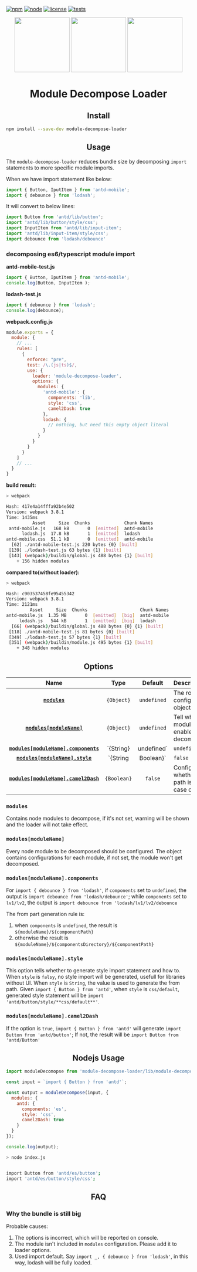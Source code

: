 [![npm][npm]][npm-url]
[![node][node]][node-url]
[![license][license]][license-url]
[![tests][tests]][tests-url]


<div align="center">
  <img width="150" height="150"
    src="https://moltin.com/img/svg/languages/js.svg">
  <img src="https://loiane.gallerycdn.vsassets.io/extensions/loiane/ts-extension-pack/0.0.1/1503435730489/Microsoft.VisualStudio.Services.Icons.Default" width="150" height="150">
  <a href="https://github.com/webpack/webpack">
    <img width="150" height="150"
      src="https://webpack.js.org/assets/icon-square-big.svg">
  </a>
  <h1>Module Decompose Loader</h1>
</div>

<h2 align="center">Install</h2>

```bash
npm install --save-dev module-decompose-loader
```

<h2 align="center">Usage</h2>

The `module-decompose-loader` reduces bundle size by decomposing `import` statements to more specific module imports.

When we have import statement like below:
``` js
import { Button, IputItem } from 'antd-mobile';
import { debounce } from 'lodash';
```

It will convert to below lines:
``` js
import Button from 'antd/lib/button';
import 'antd/lib/button/style/css';
import InputItem from 'antd/lib/input-item';
import 'antd/lib/input-item/style/css';
import debounce from 'lodash/debounce'
```

### decomposing es6/typescript module import

**antd-mobile-test.js**
```js
import { Button, IputItem } from 'antd-mobile';
console.log(Button, InputItem );
```

**lodash-test.js**
```js
import { debounce } from 'lodash';
console.log(debounce);
```

**webpack.config.js**
```js
module.exports = {
  module: {
    // ...
    rules: [
      {
        enforce: "pre",
        test: /\.(js|ts)$/,
        use: {
          loader: 'module-decompose-loader',
          options: {
            modules: {
              'antd-mobile': {
                components: 'lib',
                style: 'css',
                camel2Dash: true
              },
              lodash: {
                // nothing, but need this empty object literal
              }
            }
          }
        }
      }
    ]
    // ...
  }
}
```

**build result:**

``` bash
> webpack

Hash: 417e4a14fffa92b4e502
Version: webpack 3.8.1
Time: 1435ms
          Asset     Size  Chunks             Chunk Names
 antd-mobile.js   168 kB       0  [emitted]  antd-mobile
      lodash.js  17.8 kB       1  [emitted]  lodash
antd-mobile.css  51.1 kB       0  [emitted]  antd-mobile
  [62] ./antd-mobile-test.js 220 bytes {0} [built]
 [139] ./lodash-test.js 63 bytes {1} [built]
 [143] (webpack)/buildin/global.js 488 bytes {1} [built]
    + 156 hidden modules
```

**compared to(without loader):**

``` bash
> webpack

Hash: c903537458fe95455342
Version: webpack 3.8.1
Time: 2121ms
         Asset     Size  Chunks                    Chunk Names
antd-mobile.js  1.35 MB       0  [emitted]  [big]  antd-mobile
     lodash.js   544 kB       1  [emitted]  [big]  lodash
  [66] (webpack)/buildin/global.js 488 bytes {0} {1} [built]
 [118] ./antd-mobile-test.js 81 bytes {0} [built]
 [349] ./lodash-test.js 57 bytes {1} [built]
 [351] (webpack)/buildin/module.js 495 bytes {1} [built]
    + 348 hidden modules
```

<h2 align="center">Options</h2>

|Name|Type|Default|Description|
|:--:|:--:|:-----:|:----------|
|**[`modules`](#modules)**|`{Object}`|`undefined`| The root configuration object |
|**[`modules[moduleName]`](#modules[moduleName])**|`{Object}`| `undefined` | Tell which module to enable decomposing  |
|**[`modules[moduleName].components`](#modules[moduleName].components)**|`{String} | undefined`| `undefined` | Configure the generated import from statement |
|**[`modules[moduleName].style`](#modules[moduleName].style)** |`{String | Boolean}`|`false`| Configure whether and how to output css import statement |
|**[`modules[moduleName].camel2Dash`](#modules[moduleName].camel2Dash)**|`{Boolean}`|`false`| Configure whether the path is camel case or dash |

### `modules`
Contains node modules to decompose, if it's not set, warning will be shown and the loader will not take effect.

### `modules[moduleName]`
Every node module to be decomposed should be configured. The object contains configurations for each module, if not set, the module won't get decomposed.

### `modules[moduleName].components`
For `import { debounce } from 'lodash'`, if `components` set to `undefined`, the output is `import debounce from 'lodash/debounce'`; while `components` set to `lv1/lv2`, the output is `import debounce from 'lodash/lv1/lv2/debounce`

The from part generation rule is:
1. when `components` is `undefined`, the result is `${moduleName}/${componentPath}`
2. otherwise the result is `${moduleName}/${componentsDirectory}/${componentPath}`

### `modules[moduleName].style`

This option tells whether to generate style import statement and how to.
When `style` is `falsy`, no style import will be generated, usefull for libraries without UI.
When `style` is `String`, the value is used to generate the from path.  Given `import { Button } from 'antd'`, when `style` is `css/default`, generated style statement will be `import 'antd/button/style/**css/default**'`.

### `modules[moduleName].camel2Dash`

If the option is `true`, `import { Button } from 'antd'` will generate `import Button from 'antd/button'`;
If not, the result will be `import Button from 'antd/Button'`

<h2 align="center">Nodejs Usage</h2>

``` js
import moduleDecomopse from 'module-decompose-loader/lib/module-decompose';

const input = `import { Button } from 'antd'`;

const output = moduleDecompose(input, {
  modules: {
    antd: {
      components: 'es',
      style: 'css',
      camel2Dash: true
    }
  }
});

console.log(output);
```

``` bash
> node index.js


import Button from 'antd/es/button';
import 'antd/es/button/style/css';
```


<h2 align="center">FAQ</h2>

### Why the bundle is still big

Probable causes:
1. The options is incorrect, which will be reported on console.
2. The module isn't included in `modules` configuration. Please add it to loader options.
3. Used import default. Say `import _, { debounce } from 'lodash'`, in this way, lodash will be fully loaded.



[npm]: https://img.shields.io/badge/npm-v3.10.3-orange.svg
[npm-url]: https://npmjs.com/package/module-decompose-loader

[node]: https://img.shields.io/badge/node-v4.2.0-brightgreen.svg
[node-url]: https://nodejs.org

[license]: https://img.shields.io/packagist/l/doctrine/orm.svg
[license-url]: https://github.com/bloody-ux/module-decompose-loader/blob/master/LICENSE

[tests]: https://img.shields.io/badge/build-passing-brightgreen.svg
[tests-url]: https://travis-ci.org/bloody-ux/module-decompose-loader
